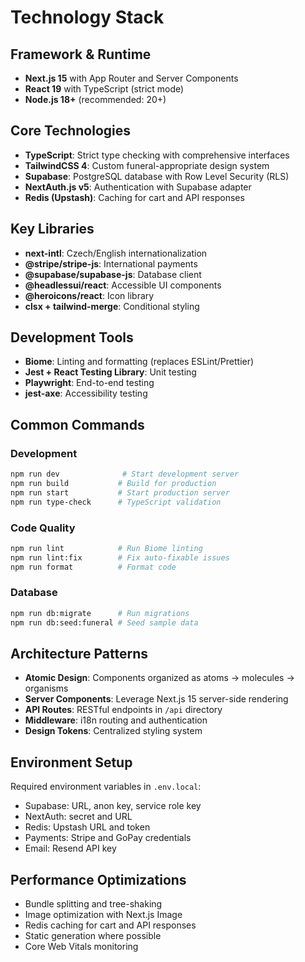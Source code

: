 # Technology Stack

## Framework & Runtime

- **Next.js 15** with App Router and Server Components
- **React 19** with TypeScript (strict mode)
- **Node.js 18+** (recommended: 20+)

## Core Technologies

- **TypeScript**: Strict type checking with comprehensive interfaces
- **TailwindCSS 4**: Custom funeral-appropriate design system
- **Supabase**: PostgreSQL database with Row Level Security (RLS)
- **NextAuth.js v5**: Authentication with Supabase adapter
- **Redis (Upstash)**: Caching for cart and API responses

## Key Libraries

- **next-intl**: Czech/English internationalization
- **@stripe/stripe-js**: International payments
- **@supabase/supabase-js**: Database client
- **@headlessui/react**: Accessible UI components
- **@heroicons/react**: Icon library
- **clsx + tailwind-merge**: Conditional styling

## Development Tools

- **Biome**: Linting and formatting (replaces ESLint/Prettier)
- **Jest + React Testing Library**: Unit testing
- **Playwright**: End-to-end testing
- **jest-axe**: Accessibility testing

## Common Commands

### Development

```bash
npm run dev              # Start development server
npm run build           # Build for production
npm run start           # Start production server
npm run type-check      # TypeScript validation
```

### Code Quality

```bash
npm run lint            # Run Biome linting
npm run lint:fix        # Fix auto-fixable issues
npm run format          # Format code
```

### Database

```bash
npm run db:migrate      # Run migrations
npm run db:seed:funeral # Seed sample data
```

## Architecture Patterns

- **Atomic Design**: Components organized as atoms → molecules → organisms
- **Server Components**: Leverage Next.js 15 server-side rendering
- **API Routes**: RESTful endpoints in `/api` directory
- **Middleware**: i18n routing and authentication
- **Design Tokens**: Centralized styling system

## Environment Setup

Required environment variables in `.env.local`:

- Supabase: URL, anon key, service role key
- NextAuth: secret and URL
- Redis: Upstash URL and token
- Payments: Stripe and GoPay credentials
- Email: Resend API key

## Performance Optimizations

- Bundle splitting and tree-shaking
- Image optimization with Next.js Image
- Redis caching for cart and API responses
- Static generation where possible
- Core Web Vitals monitoring
